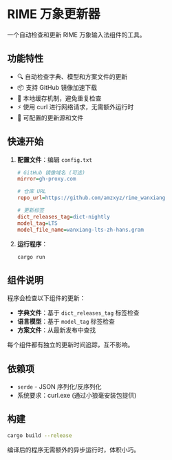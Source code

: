 # RIME 万象更新器

一个自动检查和更新 RIME 万象输入法组件的工具。

## 功能特性

- 🔍 自动检查字典、模型和方案文件的更新
- 📦 支持 GitHub 镜像加速下载
- 💾 本地缓存机制，避免重复检查
- ⚡ 使用 curl 进行网络请求，无需额外运行时
- 🔧 可配置的更新源和文件

## 快速开始

1. **配置文件**：编辑 `config.txt`

   ```ini
   # GitHub 镜像域名 (可选)
   mirror=gh-proxy.com
   
   # 仓库 URL
   repo_url=https://github.com/amzxyz/rime_wanxiang
   
   # 更新标签
   dict_releases_tag=dict-nightly
   model_tag=LTS
   model_file_name=wanxiang-lts-zh-hans.gram
   ```

2. **运行程序**：

   ```bash
   cargo run
   ```

## 组件说明

程序会检查以下组件的更新：

- **字典文件**：基于 `dict_releases_tag` 标签检查
- **语言模型**：基于 `model_tag` 标签检查  
- **方案文件**：从最新发布中查找

每个组件都有独立的更新时间追踪，互不影响。

## 依赖项

- `serde` - JSON 序列化/反序列化
- 系统要求：curl.exe (通过小狼毫安装包提供)

## 构建

```bash
cargo build --release
```

编译后的程序无需额外的异步运行时，体积小巧。

